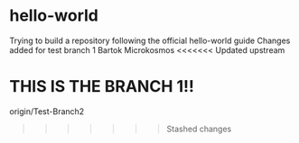 # hello-world
Trying to build a repository following the official hello-world guide
Changes added for test branch 1
Bartok Microkosmos
<<<<<<< Updated upstream

THIS IS THE BRANCH 1!!
=======
origin/Test-Branch2
>>>>>>> Stashed changes
